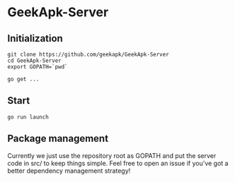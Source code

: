# GeekApk-Server

## Initialization

```shell
git clone https://github.com/geekapk/GeekApk-Server
cd GeekApk-Server
export GOPATH=`pwd`

go get ...

```

## Start

```shell
go run launch
```

## Package management

Currently we just use the repository root as GOPATH and put the server code in src/ to keep things simple. Feel free to open an issue if you've got a better dependency management strategy!
